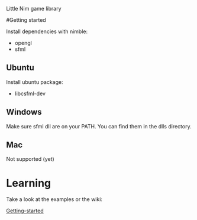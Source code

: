 Little Nim game library

#Getting started

Install dependencies with nimble:

  - opengl
  - sfml

## Ubuntu

Install ubuntu package:

  - libcsfml-dev

## Windows

Make sure sfml dll are on your PATH. You can find them in the dlls directory.

## Mac

Not supported (yet)

# Learning

Take a look at the examples or the wiki:

[Getting-started](https://github.com/rnentjes/nim-ludens/wiki/Getting-started)